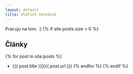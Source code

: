 ```yaml
---
layout: default
title: Oldřich Vetešník
---
```

Pracuju na tom. :)
{% if site.posts.size > 0 %}
## Články
{% for post in site.posts %}
* [{{ post.title }}]({{ post.url }})
{% endfor %}
{% endif %}
